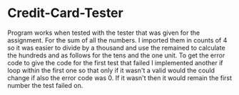 # Credit-Card-Tester


Program works when tested with the tester that was given for the 
assignment.
For the sum of all the numbers. I imported them in counts of 4 so 
it was easier to divide by a thousand and use the remained to calculate
the hundreds and as follows for the tens and the one unit. 
To get the error code to give the code for the first test that failed
I implemented another if loop within the first one so that only if it 
wasn't a valid would the could change if also the error code was 0. If it 
wasn't then it would remain the first number the test failed on. 
